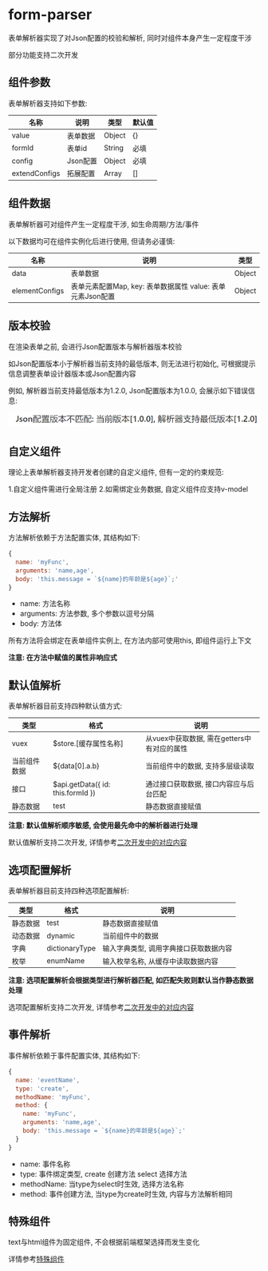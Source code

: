 # form-parser

表单解析器实现了对Json配置的校验和解析, 同时对组件本身产生一定程度干涉

部分功能支持二次开发

## 组件参数

表单解析器支持如下参数:

<table>
  <thead>
    <tr>
      <th>名称</th>
      <th>说明</th>
      <th>类型</th>
      <th>默认值</th>
    </tr>
  </thead>
  <tbody>
    <tr>
      <td>value</td>
      <td>表单数据</td>
      <td>Object</td>
      <td>{}</td>
    </tr>
    <tr>
      <td>formId</td>
      <td>表单id</td>
      <td>String</td>
      <td>必填</td>
    </tr>
    <tr>
      <td>config</td>
      <td>Json配置</td>
      <td>Object</td>
      <td>必填</td>
    </tr>
    <tr>
      <td>extendConfigs</td>
      <td>拓展配置</td>
      <td>Array</td>
      <td>[]</td>
    </tr>
  </tbody>
</table>

## 组件数据

表单解析器可对组件产生一定程度干涉, 如生命周期/方法/事件

以下数据均可在组件实例化后进行使用, 但请务必谨慎:

<table>
  <thead>
    <tr>
      <th>名称</th>
      <th>说明</th>
      <th>类型</th>
    </tr>
  </thead>
  <tbody>
    <tr>
      <td>data</td>
      <td>表单数据</td>
      <td>Object</td>
    </tr>
    <tr>
      <td>elementConfigs</td>
      <td>表单元素配置Map, key: 表单数据属性 value: 表单元素Json配置</td>
      <td>Object</td>
    </tr>
  </tbody>
</table>

## 版本校验

在渲染表单之前, 会进行Json配置版本与解析器版本校验

如Json配置版本小于解析器当前支持的最低版本, 则无法进行初始化, 可根据提示信息调整表单设计器版本或Json配置内容

例如, 解析器当前支持最低版本为1.2.0, Json配置版本为1.0.0, 会展示如下错误信息:

![版本校验失败](assets/versionError.png)

## 自定义组件

理论上表单解析器支持开发者创建的自定义组件, 但有一定的约束规范:

1.自定义组件需进行全局注册
2.如需绑定业务数据, 自定义组件应支持v-model

## 方法解析

方法解析依赖于方法配置实体, 其结构如下:

```js
{
  name: 'myFunc',
  arguments: 'name,age',
  body: 'this.message = `${name}的年龄是${age}`;'
}
```

- name: 方法名称
- arguments: 方法参数, 多个参数以逗号分隔
- body: 方法体

所有方法将会绑定在表单组件实例上, 在方法内部可使用this, 即组件运行上下文

**注意: 在方法中赋值的属性非响应式**

## 默认值解析

表单解析器目前支持四种默认值方式:

<table>
  <thead>
    <tr>
      <th>类型</th>
      <th>格式</th>
      <th>说明</th>
    </tr>
  </thead>
  <tbody>
    <tr>
      <td>vuex</td>
      <td>$store.[缓存属性名称]</td>
      <td>从vuex中获取数据, 需在getters中有对应的属性</td>
    </tr>
    <tr>
      <td>当前组件数据</td>
      <td>${data[0].a.b}</td>
      <td>当前组件中的数据, 支持多层级读取</td>
    </tr>
    <tr>
      <td>接口</td>
      <td>$api.getData({ id: this.formId })</td>
      <td>通过接口获取数据, 接口内容应与后台匹配</td>
    </tr>
    <tr>
      <td>静态数据</td>
      <td>test</td>
      <td>静态数据直接赋值</td>
    </tr>
  </tbody>
</table>

**注意: 默认值解析顺序敏感, 会使用最先命中的解析器进行处理**

默认值解析支持二次开发, 详情参考[二次开发中的对应内容](/zh-cn/develop/defaultValue)

## 选项配置解析

表单解析器目前支持四种选项配置解析:

<table>
  <thead>
    <tr>
      <th>类型</th>
      <th>格式</th>
      <th>说明</th>
    </tr>
  </thead>
  <tbody>
    <tr>
      <td>静态数据</td>
      <td>test</td>
      <td>静态数据直接赋值</td>
    </tr>
    <tr>
      <td>动态数据</td>
      <td>dynamic</td>
      <td>当前组件中的数据</td>
    </tr>
    <tr>
      <td>字典</td>
      <td>dictionaryType</td>
      <td>输入字典类型, 调用字典接口获取数据内容</td>
    </tr>
    <tr>
      <td>枚举</td>
      <td>enumName</td>
      <td>输入枚举名称, 从缓存中读取数据内容</td>
    </tr>
  </tbody>
</table>

**注意: 选项配置解析会根据类型进行解析器匹配, 如匹配失败则默认当作静态数据处理**

选项配置解析支持二次开发, 详情参考[二次开发中的对应内容](/zh-cn/develop/optionsConfig)

## 事件解析

事件解析依赖于事件配置实体, 其结构如下:

```js
{
  name: 'eventName',
  type: 'create',
  methodName: 'myFunc',
  method: {
    name: 'myFunc',
    arguments: 'name,age',
    body: 'this.message = `${name}的年龄是${age}`;'
  }
}
```

- name: 事件名称
- type: 事件绑定类型, create 创建方法 select 选择方法
- methodName: 当type为select时生效, 选择方法名称
- method: 事件创建方法, 当type为create时生效, 内容与方法解析相同

## 特殊组件

text与html组件为固定组件, 不会根据前端框架选择而发生变化

详情参考[特殊组件](/zh-cn/components/special)